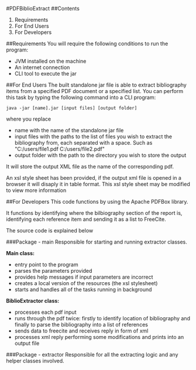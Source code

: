 #PDFBiblioExtract
##Contents
1. Requirements
2. For End Users
3. For Developers

##Requirements
You will require the following conditions to run the program:
- JVM installed on the machine
- An internet connection
- CLI tool to execute the jar

##For End Users
The built standalone jar file is able to extract bibliography items from a specified PDF document or a specified list. You can perform this task by typing the following command into a CLI program:

    java -jar [name].jar [input files] [output folder]

where you replace
- name with the name of the standalone jar file
- input files with the paths to the list of files you wish to extract the bibliography from, each separated with a space. Such as "C:/users/file1.pdf C:/users/file2.pdf"
- output folder with the path to the directory you wish to store the output

It will store the output XML file as the name of the corresponding pdf.

An xsl style sheet has been provided, if the output xml file is opened in a browser it will disaply it in table format. This xsl style sheet may be modified to view more information

##For Developers
This code functions by using the Apache PDFBox library.

It functions by identifying where the bilbiography section of the report is, identifying each reference item and sending it as a list to FreeCite.

The source code is explained below

###Package - main
Responsible for starting and running extractor classes.

**Main class:**
- entry point to the program
- parses the parameters provided
- provides help messages if input parameters are incorrect
- creates a local version of the resources (the xsl stylesheet)
- starts and handles all of the tasks running in background

**BiblioExtractor class:**
- processes each pdf input
- runs through the pdf twice: firstly to identify location of bibliography and finally to parse the bibliography into a list of references
- sends data to freecite and receives reply in form of xml
- processes xml reply performing some modifications and prints into an output file

###Package - extractor
Responsible for all the extracting logic and any helper classes involved.


